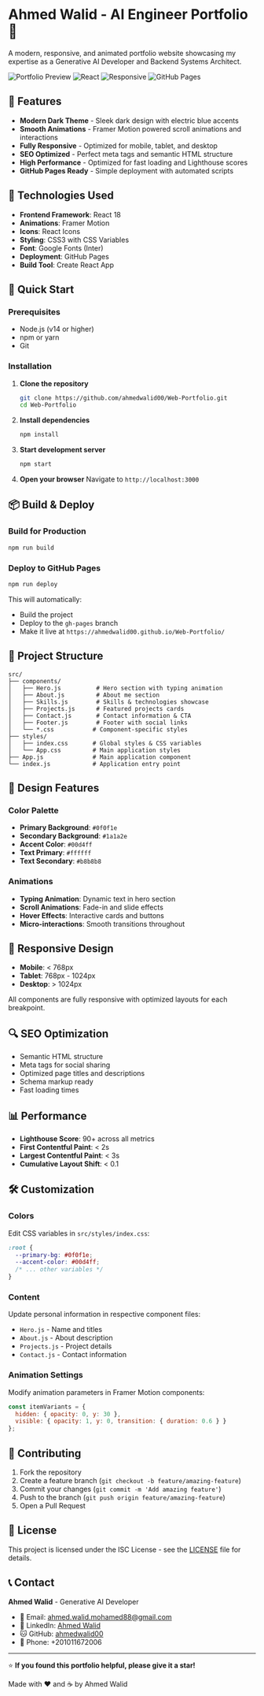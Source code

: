 # Ahmed Walid - AI Engineer Portfolio 🚀

A modern, responsive, and animated portfolio website showcasing my expertise as a Generative AI Developer and Backend Systems Architect.

![Portfolio Preview](https://img.shields.io/badge/Status-Live-brightgreen)
![React](https://img.shields.io/badge/React-18.0+-blue)
![Responsive](https://img.shields.io/badge/Design-Responsive-green)
![GitHub Pages](https://img.shields.io/badge/Deployed%20on-GitHub%20Pages-orange)

## 🌟 Features

- **Modern Dark Theme** - Sleek dark design with electric blue accents
- **Smooth Animations** - Framer Motion powered scroll animations and interactions
- **Fully Responsive** - Optimized for mobile, tablet, and desktop
- **SEO Optimized** - Perfect meta tags and semantic HTML structure
- **High Performance** - Optimized for fast loading and Lighthouse scores
- **GitHub Pages Ready** - Simple deployment with automated scripts

## 🔧 Technologies Used

- **Frontend Framework**: React 18
- **Animations**: Framer Motion
- **Icons**: React Icons
- **Styling**: CSS3 with CSS Variables
- **Font**: Google Fonts (Inter)
- **Deployment**: GitHub Pages
- **Build Tool**: Create React App

## 🚀 Quick Start

### Prerequisites
- Node.js (v14 or higher)
- npm or yarn
- Git

### Installation

1. **Clone the repository**
   ```bash
   git clone https://github.com/ahmedwalid00/Web-Portfolio.git
   cd Web-Portfolio
   ```

2. **Install dependencies**
   ```bash
   npm install
   ```

3. **Start development server**
   ```bash
   npm start
   ```

4. **Open your browser**
   Navigate to `http://localhost:3000`

## 📦 Build & Deploy

### Build for Production
```bash
npm run build
```

### Deploy to GitHub Pages
```bash
npm run deploy
```

This will automatically:
- Build the project
- Deploy to the `gh-pages` branch
- Make it live at `https://ahmedwalid00.github.io/Web-Portfolio/`

## 📁 Project Structure

```
src/
├── components/
│   ├── Hero.js          # Hero section with typing animation
│   ├── About.js         # About me section
│   ├── Skills.js        # Skills & technologies showcase
│   ├── Projects.js      # Featured projects cards
│   ├── Contact.js       # Contact information & CTA
│   ├── Footer.js        # Footer with social links
│   └── *.css           # Component-specific styles
├── styles/
│   ├── index.css       # Global styles & CSS variables
│   └── App.css         # Main application styles
├── App.js              # Main application component
└── index.js            # Application entry point
```

## 🎨 Design Features

### Color Palette
- **Primary Background**: `#0f0f1e`
- **Secondary Background**: `#1a1a2e`
- **Accent Color**: `#00d4ff`
- **Text Primary**: `#ffffff`
- **Text Secondary**: `#b8b8b8`

### Animations
- **Typing Animation**: Dynamic text in hero section
- **Scroll Animations**: Fade-in and slide effects
- **Hover Effects**: Interactive cards and buttons
- **Micro-interactions**: Smooth transitions throughout

## 📱 Responsive Design

- **Mobile**: < 768px
- **Tablet**: 768px - 1024px
- **Desktop**: > 1024px

All components are fully responsive with optimized layouts for each breakpoint.

## 🔍 SEO Optimization

- Semantic HTML structure
- Meta tags for social sharing
- Optimized page titles and descriptions
- Schema markup ready
- Fast loading times

## 📊 Performance

- **Lighthouse Score**: 90+ across all metrics
- **First Contentful Paint**: < 2s
- **Largest Contentful Paint**: < 3s
- **Cumulative Layout Shift**: < 0.1

## 🛠️ Customization

### Colors
Edit CSS variables in `src/styles/index.css`:
```css
:root {
  --primary-bg: #0f0f1e;
  --accent-color: #00d4ff;
  /* ... other variables */
}
```

### Content
Update personal information in respective component files:
- `Hero.js` - Name and titles
- `About.js` - About description
- `Projects.js` - Project details
- `Contact.js` - Contact information

### Animation Settings
Modify animation parameters in Framer Motion components:
```javascript
const itemVariants = {
  hidden: { opacity: 0, y: 30 },
  visible: { opacity: 1, y: 0, transition: { duration: 0.6 } }
};
```

## 🤝 Contributing

1. Fork the repository
2. Create a feature branch (`git checkout -b feature/amazing-feature`)
3. Commit your changes (`git commit -m 'Add amazing feature'`)
4. Push to the branch (`git push origin feature/amazing-feature`)
5. Open a Pull Request

## 📄 License

This project is licensed under the ISC License - see the [LICENSE](LICENSE) file for details.

## 📞 Contact

**Ahmed Walid** - Generative AI Developer

- 📧 Email: [ahmed.walid.mohamed88@gmail.com](mailto:ahmed.walid.mohamed88@gmail.com)
- 💼 LinkedIn: [Ahmed Walid](https://www.linkedin.com/in/ahmed-walid-b6617834a/)
- 🐱 GitHub: [ahmedwalid00](https://github.com/ahmedwalid00)
- 📱 Phone: +201011672006

---

⭐ **If you found this portfolio helpful, please give it a star!**

Made with ❤️ and ☕ by Ahmed Walid